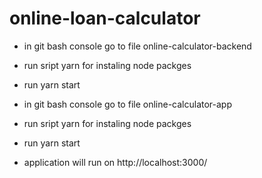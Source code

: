 # online-loan-calculator

- in git bash console go to file online-calculator-backend
- run sript yarn for instaling node packges
- run yarn start

- in git bash console go to file online-calculator-app
- run sript yarn for instaling node packges
- run yarn start 

- application will run on http://localhost:3000/
